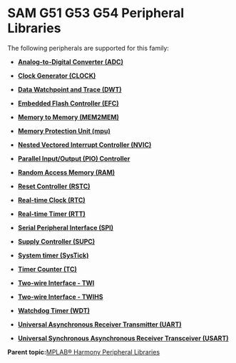 # SAM G51 G53 G54 Peripheral Libraries

The following peripherals are supported for this family:

-   **[Analog-to-Digital Converter \(ADC\)](GUID-9967CAB9-4A20-413A-A710-06E26197F2AB.md)**  

-   **[Clock Generator \(CLOCK\)](GUID-EE55EA35-5B6E-4144-98BE-386D75B47675.md)**  

-   **[Data Watchpoint and Trace \(DWT\)](GUID-E1AD558F-6AA8-4D5F-90A6-8820A72C3777.md)**  

-   **[Embedded Flash Controller \(EFC\)](GUID-9D57DC2E-2BF0-4D75-9E5E-FE57C7CDCC4C.md)**  

-   **[Memory to Memory \(MEM2MEM\)](GUID-692A056B-1150-4194-963B-E39865A3B3C3.md)**  

-   **[Memory Protection Unit \(mpu\)](GUID-9EBBC089-9E2B-450F-8789-6D28C65813C8.md)**  

-   **[Nested Vectored Interrupt Controller \(NVIC\)](GUID-4A575FC4-4E67-4495-826F-A73EEC4FF8C9.md)**  

-   **[Parallel Input/Output \(PIO\) Controller](GUID-CDD19539-F154-487B-A93E-CE1F75932EB8.md)**  

-   **[Random Access Memory \(RAM\)](GUID-44C7C165-2CEA-496A-B4F3-4181CBA26476.md)**  

-   **[Reset Controller \(RSTC\)](GUID-2C223FAB-85E5-4B23-85E5-0FEC7A51B34D.md)**  

-   **[Real-time Clock \(RTC\)](GUID-B5657E72-3DDB-4D39-94DC-B9B64B89C2DE.md)**  

-   **[Real-time Timer \(RTT\)](GUID-2A29BDE4-A969-4CEB-A21C-AF161D295289.md)**  

-   **[Serial Peripheral Interface \(SPI\)](GUID-84F93473-4002-4DDD-A28F-9BF9DB6B7C3E.md)**  

-   **[Supply Controller \(SUPC\)](GUID-9BDF339F-E2FE-41C7-96E3-E550DAE91D45.md)**  

-   **[System timer \(SysTick\)](GUID-A4B9F359-3129-4377-B43E-71415C6B19F2.md)**  

-   **[Timer Counter \(TC\)](GUID-B7C79854-BBCD-49B3-9EA3-C379E6A5FCE0.md)**  

-   **[Two-wire Interface - TWI](GUID-384E478E-B880-4F6B-83D6-792074118820.md)**  

-   **[Two-wire Interface - TWIHS](GUID-C8012FE8-F7B4-4CE6-84B4-61EAAFAB03B0.md)**  

-   **[Watchdog Timer \(WDT\)](GUID-FA9631BE-AD37-4EF9-8C69-2BF8C5941388.md)**  

-   **[Universal Asynchronous Receiver Transmitter \(UART\)](GUID-E963A84D-73EE-4E3C-A248-B4FA24F54183.md)**  

-   **[Universal Synchronous Asynchronous Receiver Transceiver \(USART\)](GUID-5ED4F08A-8227-486D-9727-78BD47CA0866.md)**  


**Parent topic:**[MPLAB® Harmony Peripheral Libraries](GUID-B8856C06-A407-4AD1-8E21-0A85BE055F0E.md)

